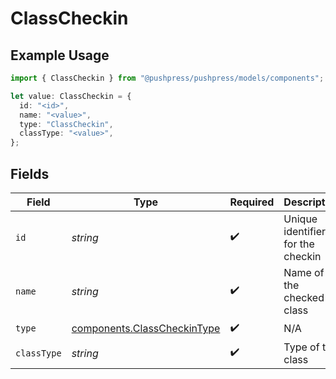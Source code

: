 # ClassCheckin

## Example Usage

```typescript
import { ClassCheckin } from "@pushpress/pushpress/models/components";

let value: ClassCheckin = {
  id: "<id>",
  name: "<value>",
  type: "ClassCheckin",
  classType: "<value>",
};
```

## Fields

| Field                                                                      | Type                                                                       | Required                                                                   | Description                                                                |
| -------------------------------------------------------------------------- | -------------------------------------------------------------------------- | -------------------------------------------------------------------------- | -------------------------------------------------------------------------- |
| `id`                                                                       | *string*                                                                   | :heavy_check_mark:                                                         | Unique identifier for the checkin                                          |
| `name`                                                                     | *string*                                                                   | :heavy_check_mark:                                                         | Name of the checked-in class                                               |
| `type`                                                                     | [components.ClassCheckinType](../../models/components/classcheckintype.md) | :heavy_check_mark:                                                         | N/A                                                                        |
| `classType`                                                                | *string*                                                                   | :heavy_check_mark:                                                         | Type of the class                                                          |
